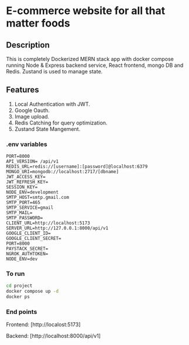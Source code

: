 # E-commerce website for all that matter foods

## Description

This is completely Dockerized MERN stack app with docker compose running Node & Express backend service, React frontend, mongo DB and Redis. Zustand is used to manage state.

## Features

1. Local Authentication with JWT.
2. Google Oauth.
3. Image upload.
4. Redis Catching for query optimization.
5. Zustand State Mangement.

### .env variables

```.env
PORT=8000
API_VERSION= /api/v1
REDIS_URL=redis://[username]:[password]@localhost:6379
MONGO_URI=mongodb://localhost:2717/[dbname]
JWT_ACCESS_KEY=
JWT_REFRESH_KEY=
SESSION_KEY=
NODE_ENV=development
SMTP_HOST=smtp.gmail.com
SMTP_PORT=465
SMTP_SERVICE=gmail
SMTP_MAIL=
SMTP_PASSWORD= 
CLIENT_URL=http://localhost:5173
SERVER_URL=http://127.0.0.1:8000/api/v1
GOOGLE_CLIENT_ID=
GOOGLE_CLIENT_SECRET=
PORT=8000
PAYSTACK_SECRET=
NGROK_AUTHTOKEN=
NODE_ENV=dev
```

### To run

```zsh
cd project
docker compose up -d
docker ps
```

### End points

Frontend: [http://localost:5173]

Backend: [http://localhost:8000/api/v1]
